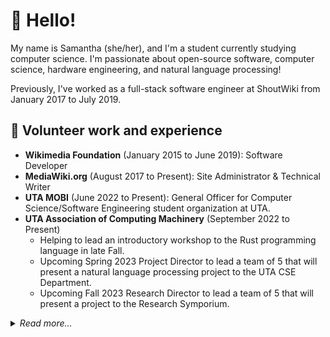 # 🌊 Hello!

My name is Samantha (she/her), and I'm a student currently studying computer science. I'm passionate about open-source software, computer science, hardware engineering, and natural language processing!

Previously, I've worked as a full-stack software engineer at ShoutWiki from January 2017 to July 2019.

## 🙋 Volunteer work and experience
 - **Wikimedia Foundation** (January 2015 to June 2019): Software Developer
 - **MediaWiki.org** (August 2017 to Present): Site Administrator & Technical Writer
 - **UTA MOBI** (June 2022 to Present): General Officer for Computer Science/Software Engineering student organization at UTA. 
 - **UTA Association of Computing Machinery** (September 2022 to Present)
   - Helping to lead an introductory workshop to the Rust programming language in late Fall.
   - Upcoming Spring 2023 Project Director to lead a team of 5 that will present a natural language processing project to the UTA CSE Department.
   - Upcoming Fall 2023 Research Director to lead a team of 5 that will present a project to the Research Symporium.

<details>
 <summary><em>Read more…</em></summary>

## Hackathons
 - [**HackSMU 2022**](https://github.com/neoncitylights/hacksmu-2022) (3rd Place Winner): Collaborated with [@hotchelle](https://github.com/hotchelle), [@notalfredo](https://github.com/notalfredo), and [@froggie4321](https://github.com/froggie4321) to create a cross-platform application (web and mobile) encouraging sustainability. 
 - [**HackUTA 2022**](https://github.com/neoncitylights/hackuta-2022) (4th Place Winner): Collaborated with [@chandrasd](https://github.com/chandrasd), [@hoaihdinh](https://github.com/hoaihdinh), and [@SPGoding](https://github.com/SPGoding) to create Datageddon, a dataset engine for machine learning engineers, researchers, and students.  and @neoncitylights. 
 - [**HackUTD 2022**](https://github.com/neoncitylights/hackutd-2022): Created Chromesthesia with [@JaneIRL](https://github.com/JaneIRL), [@notalfredo](https://github.com/notalfredo), and [@Gabe-GH](https://github.com/Gabe-GH), a web application that allows people to experience music with real-time audio-visuals.

## Software
### NPM (JS/TS) libraries
  - [`@neoncitylights/cli-help-parser`](https://github.com/neoncitylights/cli-help-parser): Tool to parse a CLI's help manual into a machine-readable AST for Fig
  - [`@neoncitylights/html-walker`](https://github.com/neoncitylights/ts-html-walker): TypeScript library to make walking through the DOM easier.
  - [`@neoncitylights/set-theory`](https://github.com/neoncitylights/ts-set-theory): Mathematical TS library for working with set theory 
  - [`@neoncitylights/scale`](https://github.com/neoncitylights/ts-scale): Mathematical TS library for working with scales, progressions, and series.
  - [`@neoncitylights/typed-css-utils`](https://github.com/neoncitylights/typed-css-utils): Improved TypeScript support for CSS and relevant APIs.

### Composer (PHP) libraries
  - [`neoncitylights/data-url`](https://github.com/neoncitylights/php-data-url): Library to parse data URLs, compliant to RFC 2397.
  - [`neoncitylights/media-type`](https://github.com/neoncitylights/php-media-type): Library to parse media types, compliant to WHATWG Mime Sniffing Standard and RFC 2045.
  - [`neoncitylights/mediawiki-docs`](https://github.com/neoncitylights/php-mediawiki-docs): Static analyis tool to generate documentation for MediaWiki symbols (currently supports hook listeners).

### Nuget (C#) libraries
  - [ContextualTime](https://github.com/neoncitylights/ContextualTime): NLP library in C# for understanding phrases related to date and time 
  - [GeoTime](https://github.com/neoncitylights/GeoTime): lightweight C# library for querying info of abbreviated timezones

### MediaWiki extensions and skins
> Note: The following software listed are ones I've contributed to, unless explicitly noted as created.
  - [StructuredNavigation](https://github.com/wikimedia/mediawiki-extensions-StructuredNavigation) (created): A MediaWiki extension that allows creating machine-readable navigation templates.
  - [Refreshed](https://www.mediawiki.org/wiki/Skin:Refreshed) (co-authored): A clean, modern skin originally created for Brickimedia
  - [Cavendish](https://www.mediawiki.org/wiki/Skin:Cavendish): A port of a MediaWiki skin originally used by wiki.mozilla.org, with MediaWiki 1.35+ support
  - [WebPlatform](https://www.mediawiki.org/wiki/Skin:WebPlatform): A port of a MediaWiki skin originally used by the discontinued WebPlatform.org project
  - [RegexBlock](https://github.com/wikimedia/mediawiki-extensions-RegexBlock): Adds a UI for blocking, viewing and unblocking user names and IP addresses using regular expressions
  - [SpamRegex](https://www.mediawiki.org/wiki/Extension:SpamRegex): Adds a UI for filtering unwanted content. Allows disabling from page content, edit summaries, and/or page move summaries
</details>
